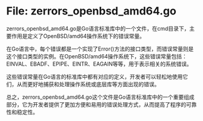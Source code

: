 # File: zerrors_openbsd_amd64.go

zerrors_openbsd_amd64.go是Go语言标准库中的一个文件，在cmd目录下，主要作用是定义了OpenBSD/amd64操作系统下的错误常量。

在Go语言中，每个错误都是一个实现了Error()方法的接口类型，而错误常量则是这个接口类型的实例。在OpenBSD/amd64操作系统下，这些错误常量包括：EINVAL、EBADF、EPIPE、EINTR、EAGAIN等等，用于表示相关的系统错误。

这些错误常量在Go语言的标准库中都有对应的定义，开发者可以轻松地使用它们，从而更好地捕获和处理操作系统或底层库等方面出现的错误。

总之，zerrors_openbsd_amd64.go这个文件是Go语言标准库中的一个重要组成部分，它为开发者提供了更加方便和易用的错误处理方式，从而提高了程序的可靠性和稳定性。

